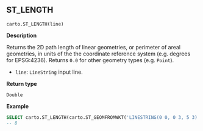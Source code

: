 ## ST_LENGTH

```sql:signature
carto.ST_LENGTH(line)
```

**Description**

Returns the 2D path length of linear geometries, or perimeter of areal geometries, in units of the the coordinate reference system (e.g. degrees for EPSG:4236). Returns `0.0` for other geometry types (e.g. `Point`).

* `line`: `LineString` input line.

**Return type**

`Double`

**Example**

```sql
SELECT carto.ST_LENGTH(carto.ST_GEOMFROMWKT('LINESTRING(0 0, 0 3, 5 3)'));
-- 8
```